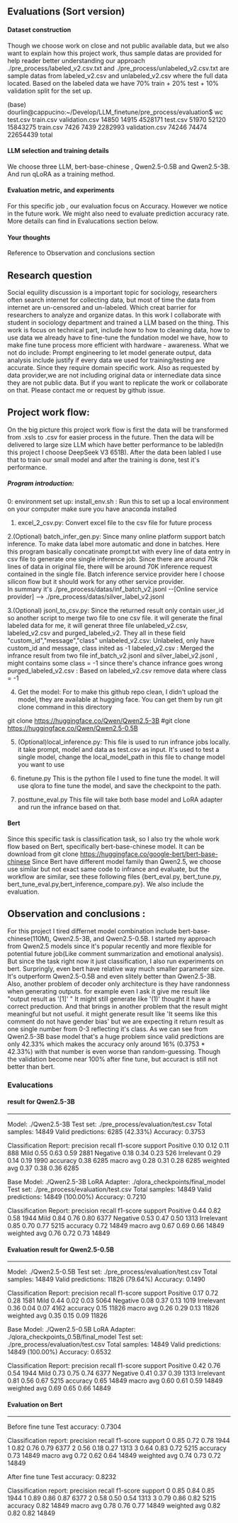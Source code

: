 
## Evaluations (Sort version)
#### Dataset construction
Though we choose work on close and not public available data, but we also want to explain how this project work, thus sample datas are provided for help reader better understanding our approach 
./pre_process/labeled_v2.csv.txt and ./pre_process/unlabeled_v2.csv.txt are sample datas from labeled_v2.csv and unlabeled_v2.csv where the full data located. 
Based on the labeled data we have 70% train + 20% test + 10% validation split for the set up. 

(base) dourlin@cappucino:~/Develop/LLM_finetune/pre_process/evaluation$ wc test.csv train.csv validation.csv 
   14850    14915  4528171 test.csv
   51970    52120 15843275 train.csv
    7426     7439  2282993 validation.csv
   74246    74474 22654439 total

#### LLM selection and training details
We choose three LLM, bert-base-chinese , Qwen2.5-0.5B and Qwen2.5-3B. 
And run qLoRA as a training method.
#### Evaluation metric, and experiments 
For this specific job , our evaluation focus on Accuracy. However we notice in the future work. We might also need to evaluate prediction accuracy rate. More details can find in Evalucations section below. 

#### Your thoughts
Reference to Observation and conclusions section


## Research question
Social equility discussion is a important topic for sociology, researchers often search internet for collecting data, but most of time the data from internet are un-censored and un-labeled. Which creat barrier for researchers to analyze and organize datas. In this work I collaborate with student in sociology department and trained a LLM based on the thing. This work is focus on technical part, include how to how to cleaning data, how to use data we already have to fine-tune the fundation model we have, how to make fine tune process more efficient with hardware - awareness. What we not do include: Prompt engineering to let model generate output, data analysis include justify if every data we used for training/testing are accurate. Since they require domain specific work. Also as requested by data provider,we are not including original data or internediate data since they are not public data. But if you want to replicate the work or collaborate on that. Please contact me or request by github issue. 



## Project work flow: 
On the big picture this project work flow is first the data will be transformed from .xsls to .csv for easier process in the future.
Then the data will be delivered to large size LLM which have better performance to be labled(In this project I choose DeepSeek V3 651B). After the data been labled I use that to train our small model and after the training is done, test it's performance. 

##### Program introduction:
0: environment set up:
install_env.sh : Run this to set up a local environment on your computer make sure you have anaconda installed 

1. excel_2_csv.py: Convert excel file to the csv file for future process  

2.(Optional) 
batch_infer_gen.py: Since many online platform support batch inference. To make data label more automatic and done in batches. Here this program basically concatinate prompt.txt with every line of data entry in csv file to generate one single inference job. Since there are around 70k lines of data in original file, there will be around 70K inference request contained in the single file. 
Batch inference service provider here I choose silicon flow but it should work for any other service provider.  
In summary it's 
./pre_process/datas/inf_batch_v2.jsonl --[Online service provider] --> ./pre_process/datas/silver_label_v2.jsonl

3.(Optional)
jsonl_to_csv.py:  Since the returned result only contain user_id so another script to merge two file to one csv file. it will generate the final labeled data for me, it will generat three file 
unlabeled_v2.csv, labeled_v2.csv and purged_labeled_v2. They all in these field "custom_id","message","class"
unlabeled_v2.csv: Unlabeled, only have custom_id and message, class inited as -1 
labeled_v2.csv : Merged the infrance result from two file inf_batch_v2.jsonl and silver_label_v2.jsonl , might contains some class = -1 since there's chance infrance goes wrong
purged_labeled_v2.csv : Based on labeled_v2.csv remove data where class = -1

4. Get the model:
For to make this github repo clean, I didn't upload the model, they are available at hugging face. You can get them by run git clone command in this directory

git clone https://huggingface.co/Qwen/Qwen2.5-3B
#git clone https://huggingface.co/Qwen/Qwen2.5-0.5B


5. (Optional)local_inference.py:
This file is used to run infrance jobs locally. it take prompt, model and data as test.csv as input. It's used to test a single model, change the local_model_path in this file to change model you want to use 

6. finetune.py
This is the python file I used to fine tune the model. It will use qlora to fine tune the model, and save the checkpoint to the path. 


7. posttune_eval.py
This file will take both base model and LoRA adapter and run the infrance based on that. 




#### Bert 
Since this specific task is classification task, so I also try the whole work flow based on Bert, specifically bert-base-chinese model. It can be download from 
git clone https://huggingface.co/google-bert/bert-base-chinese
Since Bert have different model family than Qwen2.5, we choose use similar but not exact same code to infrance and evaluate, but the workflow are similar, see these following files
{bert_eval.py, bert_tune.py, bert_tune_eval.py,bert_inference_compare.py}. We also include the evaluation.


## Observation and conclusions :
For this project I tired differnet model combination include bert-base-chinese(110M), Qwen2.5-3B, and Qwen2.5-0.5B. I started my approach from Qwen2.5 models since it's popular recently and more flexible for potential future job(Like comment summarization and emotional analysis). But since the task right now it just classification, I also run experiments on bert. 
Surpringly, even bert have relative way much smaller parameter size. It's outperform Qwen2.5-0.5B and even slitely better than Qwen2.5-3B. 
Also, another problem of decoder only architecture is they have randonness when generating outputs. for example even I ask it give me result like "output result as '[1]' " It might still generate like '(1)' thought it have a correct preduction. And that brings in another problem that the result might meaningful but not useful. it might generate result like 'It seems like this comment do not have gender bias' but we are expecting it return result as one single number from 0-3 reflecting it's class. As we can see from Qwen2.5-3B base model that's a huge problem since valid predictions are only 42.33% which makes the accuracy only around 16% (0.3753 * 42.33%) with that number is even worse than random-guessing. Though the validation become near 100% after fine tune, but accuract is still not better than bert. 


### Evalucations

#### result for Qwen2.5-3B
--------------------------------------------------------------------------------
Model: ./Qwen2.5-3B
Test set: ./pre_process/evaluation/test.csv
Total samples: 14849
Valid predictions: 6285 (42.33%)
Accuracy: 0.3753

Classification Report:
              precision    recall  f1-score   support
    Positive       0.10      0.12      0.11       888
        Mild       0.55      0.63      0.59      2881
    Negative       0.18      0.34      0.23       526
  Irrelevant       0.29      0.14      0.19      1990
    accuracy                           0.38      6285
   macro avg       0.28      0.31      0.28      6285
weighted avg       0.37      0.38      0.36      6285

Base Model: ./Qwen2.5-3B
LoRA Adapter: ./qlora_checkpoints/final_model
Test set: ./pre_process/evaluation/test.csv
Total samples: 14849
Valid predictions: 14849 (100.00%)
Accuracy: 0.7210

Classification Report:
              precision    recall  f1-score   support
    Positive       0.44      0.82      0.58      1944
        Mild       0.84      0.76      0.80      6377
    Negative       0.53      0.47      0.50      1313
  Irrelevant       0.85      0.70      0.77      5215
    accuracy                           0.72     14849
   macro avg       0.67      0.69      0.66     14849
weighted avg       0.76      0.72      0.73     14849


#### Evaluation result for Qwen2.5-0.5B
--------------------------------------------------------------------------------

Model: ./Qwen2.5-0.5B
Test set: ./pre_process/evaluation/test.csv
Total samples: 14849
Valid predictions: 11826 (79.64%)
Accuracy: 0.1490

Classification Report:
              precision    recall  f1-score   support
    Positive       0.17      0.72      0.28      1581
        Mild       0.44      0.02      0.03      5064
    Negative       0.08      0.37      0.13      1019
  Irrelevant       0.36      0.04      0.07      4162
    accuracy                           0.15     11826
   macro avg       0.26      0.29      0.13     11826
weighted avg       0.35      0.15      0.09     11826

Base Model: ./Qwen2.5-0.5B
LoRA Adapter: ./qlora_checkpoints_0.5B/final_model
Test set: ./pre_process/evaluation/test.csv
Total samples: 14849
Valid predictions: 14849 (100.00%)
Accuracy: 0.6532

Classification Report:
              precision    recall  f1-score   support
    Positive       0.42      0.76      0.54      1944
        Mild       0.73      0.75      0.74      6377
    Negative       0.41      0.37      0.39      1313
  Irrelevant       0.81      0.56      0.67      5215
    accuracy                           0.65     14849
   macro avg       0.60      0.61      0.59     14849
weighted avg       0.69      0.65      0.66     14849




#### Evaluation on Bert
--------------------------------------------------------------------------------
Before fine tune
Test accuracy: 0.7304

Classification report:
              precision    recall  f1-score   support
           0       0.85      0.72      0.78      1944
           1       0.82      0.76      0.79      6377
           2       0.56      0.18      0.27      1313
           3       0.64      0.83      0.72      5215
    accuracy                           0.73     14849
   macro avg       0.72      0.62      0.64     14849
weighted avg       0.74      0.73      0.72     14849


After fine tune
Test accuracy: 0.8232

Classification report:
              precision    recall  f1-score   support
           0       0.85      0.84      0.85      1944
           1       0.89      0.86      0.87      6377
           2       0.58      0.50      0.54      1313
           3       0.79      0.86      0.82      5215
    accuracy                           0.82     14849
   macro avg       0.78      0.76      0.77     14849
weighted avg       0.82      0.82      0.82     14849

    
    
    